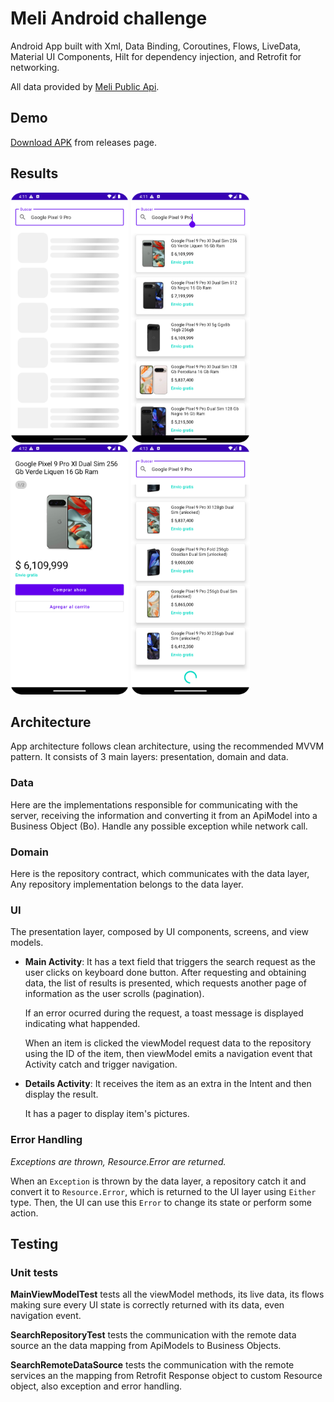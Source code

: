 # Meli Android challenge

Android App built with Xml, Data Binding, Coroutines, Flows, LiveData, Material UI Components, Hilt for dependency injection, and Retrofit for networking.

All data provided by [Meli Public Api]([https://developers.mercadolibre.com.ar/es_ar/api-docs-es](https://developers.mercadolibre.com.ar/es_ar/items-y-busquedas)).

## Demo

[Download APK](https://github.com/SEBASIAO/meli-challenge/releases/download/v1.0.0/app-debug.apk) from releases page.

## Results

<img
alt="meli_1"
height="400"
src="screenshots/meli_1.png" />
<img
alt="meli_2"
height="400"
src="screenshots/meli_2.png" />
<img
alt="meli_3"
height="400"
src="screenshots/meli_3.png" />
<img
alt="meli_4"
height="400"
src="screenshots/meli_4.png" />

## Architecture

App architecture follows clean architecture, using the
recommended MVVM pattern. It consists of 3 main layers: presentation, domain and data.

### Data

Here are the implementations responsible for communicating with the server, receiving the information and converting it from an ApiModel into a Business Object (Bo).
Handle any possible exception while network call.

### Domain

Here is the repository contract, which communicates with the data layer,
Any repository implementation belongs to the data layer.

### UI

The presentation layer, composed by UI components, screens, and view models.

- **Main Activity**: It has a text field that triggers the search request as the user clicks on keyboard done button. After requesting and obtaining data, the list of results is presented, which requests another page of information as the user scrolls (pagination).

  If an error ocurred during the request, a toast message is displayed indicating what happended.

  When an item is clicked the viewModel request data to the repository using the ID of the item, then viewModel emits a navigation event that Activity catch and trigger navigation.

- **Details Activity**: It receives the item as an extra in the Intent and then display the result.

  It has a pager to display item's pictures.

### Error Handling

*Exceptions are thrown, Resource.Error are returned.*

When an `Exception` is thrown by the data layer, a repository catch it and convert it to `Resource.Error`,
which is returned to the UI layer using `Either` type. Then, the UI can use this `Error` to change its state or perform some action.

## Testing

### Unit tests

**MainViewModelTest** tests all the viewModel methods, its live data, its flows making sure every UI state is correctly returned with its data, even navigation event.

**SearchRepositoryTest** tests the communication with the remote data source an the data mapping from ApiModels to Business Objects.

**SearchRemoteDataSource** tests the communication with the remote services an the mapping from Retrofit Response object to custom Resource object, also exception and error handling.
